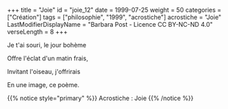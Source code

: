 +++
title = "Joie"
id = "joie_12"
date = 1999-07-25
weight = 50
categories = ["Création"]
tags = ["philosophie", "1999", "acrostiche"]
acrostiche = "Joie"
LastModifierDisplayName = "Barbara Post - Licence CC BY-NC-ND 4.0"
verseLength = 8
+++

Je t'ai souri, le jour bohème

Offre l'éclat d'un matin frais,

Invitant l'oiseau, j'offrirais

En une image, ce poème.

{{% notice style="primary" %}}
Acrostiche : Joie
{{% /notice %}}
